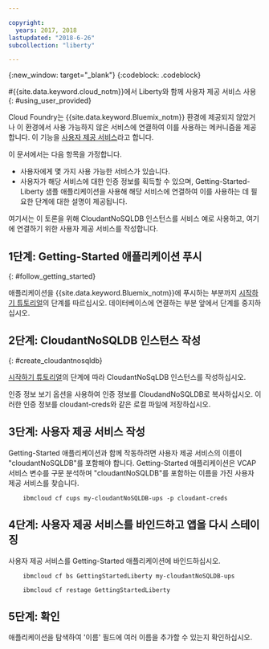```yaml
---

copyright:
  years: 2017, 2018
lastupdated: "2018-6-26"
subcollection: "liberty"

---
```


{:new_window: target="_blank"}
{:codeblock: .codeblock}

#{{site.data.keyword.cloud_notm}}에서 Liberty와 함께 사용자 제공 서비스 사용
{: #using_user_provided}

Cloud Foundry는 {{site.data.keyword.Bluemix_notm}} 환경에 제공되지 않았거나
이 환경에서 사용 가능하지 않은 서비스에 연결하여 이를 사용하는 메커니즘을 제공합니다.
이 기능을 [사용자 제공 서비스](https://docs.cloudfoundry.org/devguide/services/user-provided.html)라고 합니다.

이 문서에서는 다음 항목을 가정합니다.
  * 사용자에게 몇 가지 사용 가능한 서비스가 있습니다.
  * 사용자가 해당 서비스에 대한 인증 정보를 획득할 수 있으며,
Getting-Started-Liberty 샘플 애플리케이션을 사용해 해당 서비스에 연결하여
이를 사용하는 데 필요한 단계에 대한 설명이 제공됩니다.

여기서는 이 토론을 위해 CloudantNoSQLDB 인스턴스를 서비스 예로 사용하고,
여기에 연결하기 위한 사용자 제공 서비스를 작성합니다.

## 1단계: Getting-Started 애플리케이션 푸시
{: #follow_getting_started}

애플리케이션을 {{site.data.keyword.Bluemix_notm}}에 푸시하는 부분까지
[시작하기 튜토리얼](/docs/runtimes/liberty/getting-started.html)의 단계를 따르십시오.  데이터베이스에 연결하는 부분 앞에서 단계를 중지하십시오.

## 2단계: CloudantNoSQLDB 인스턴스 작성
{: #create_cloudantnosqldb}

[시작하기 튜토리얼](/docs/runtimes/liberty/getting-started.html)의 단계에 따라
CloudantNoSqLDB 인스턴스를 작성하십시오.

인증 정보 보기 옵션을 사용하여 인증 정보를 CloudandNoSQLDB로 복사하십시오. 이러한 인증 정보를 cloudant-creds와 같은 로컬 파일에 저장하십시오.

## 3단계: 사용자 제공 서비스 작성
Getting-Started 애플리케이션과 함께 작동하려면
사용자 제공 서비스의 이름이 "cloudantNoSQLDB"를
포함해야 합니다.  Getting-Started 애플리케이션은
VCAP 서비스 변수를 구문 분석하며 "cloudantNoSQLDB"를
포함하는 이름을 가진 사용자 제공 서비스를 찾습니다.

        ibmcloud cf cups my-cloudantNoSQLDB-ups -p cloudant-creds

## 4단계: 사용자 제공 서비스를 바인드하고 앱을 다시 스테이징
사용자 제공 서비스를 Getting-Started 애플리케이션에 바인드하십시오.

        ibmcloud cf bs GettingStartedLiberty my-cloudantNoSQLDB-ups

        ibmcloud cf restage GettingStartedLiberty

## 5단계: 확인
애플리케이션을 탐색하여 '이름' 필드에
여러 이름을 추가할 수 있는지 확인하십시오.
